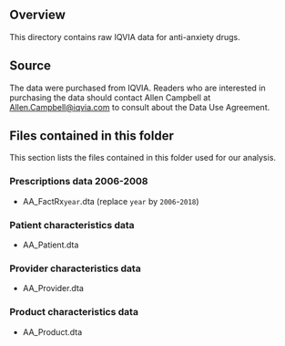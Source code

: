 ## Overview
This directory contains raw IQVIA data for anti-anxiety drugs.
 
## Source
The data were purchased from IQVIA. Readers who are interested in purchasing the data should contact Allen Campbell at Allen.Campbell@iqvia.com to consult about the Data Use Agreement.

## Files contained in this folder
This section lists the files contained in this folder used for our analysis.

### Prescriptions data 2006-2008
- AA_FactRx`year`.dta (replace `year` by `2006`-`2018`)

### Patient characteristics data
- AA_Patient.dta

### Provider characteristics data
- AA_Provider.dta

### Product characteristics data
- AA_Product.dta
